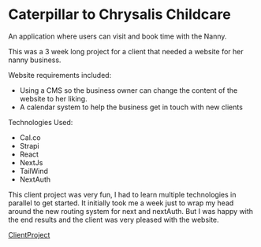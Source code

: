 # Caterpillar to Chrysalis Childcare 

An application where users can visit and book time with the Nanny.


This was a 3 week long project for a client that needed a website for her nanny business. 

Website requirements included:
- Using a CMS so the business owner can change the content of the website to her liking.
- A calendar system to help the business get in touch with new clients

Technologies Used:
- Cal.co
- Strapi
- React
- NextJs
- TailWind
- NextAuth

This client project was very fun, I had to learn multiple technologies in parallel to get started. It initially took me a week just to wrap my head around the new routing system for next and nextAuth. But I was happy with the end results and the client was very pleased with the website.

[ClientProject](https://yournanny.vercel.app/)

